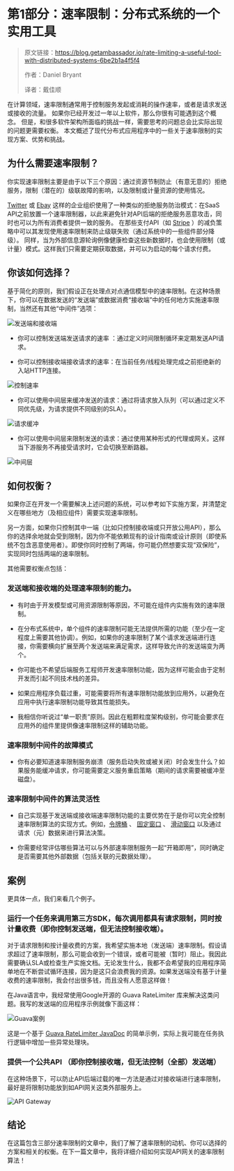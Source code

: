 # 第1部分：速率限制：分布式系统的一个实用工具

> 原文链接：https://blog.getambassador.io/rate-limiting-a-useful-tool-with-distributed-systems-6be2b1a4f5f4
>
> 作者：Daniel Bryant   
>
> 译者：戴佳顺

在计算领域，速率限制通常用于控制服务发起或消耗的操作速率，或者是请求发送或接收的流量。 如果你已经开发过一年以上软件，那么你很有可能遇到这个概念。 但是，和很多软件架构所面临的挑战一样，需要思考的问题总会比实际出现的问题更需要权衡。 本文概述了现代分布式应用程序中的一些关于速率限制的实现方案、优势和挑战。

## 为什么需要速率限制？

你实现速率限制主要是由于以下三个原因：通过资源节制防止（有意无意的）拒绝服务，限制（潜在的）级联故障的影响，以及限制或计量资源的使用情况。

 [Twitter](https://developer.twitter.com/en/docs/basics/rate-limiting) 或 [Ebay](https://go.developer.ebay.com/api-call-limits) 这样的企业组织使用了一种类似的拒绝服务防治模式：在SaaS API之前放置一个速率限制器，以此来避免针对API后端的拒绝服务恶意攻击，同时也可以为所有消费者提供一致的服务。 在那些支付API（如 [Stripe](https://stripe.com/blog/rate-limiters) ）的减负策略中可以其发现使用速率限制来防止级联失败（通过系统中的一些组件部分降级）。 同样，当为外部信息源轮询例像健康检查这些新数据时，也会使用限制（或计量）模式。这样我们只需要定期获取数据，并可以为启动的每个请求付费。

## 你该如何选择？

基于简化的原则，我们假设正在处理点对点通信模型中的速率限制。在这种场景下，你可以在数据发送的“发送端”或数据消费“接收端”中的任何地方实施速率限制，当然还有其他“中间件”选项：

![发送端和接收端](https://ws1.sinaimg.cn/large/78a165e1gy1fsmq2gb6qhj20lp05wmx4.jpg)

- 你可以控制发送端发送请求的速率 ：通过定义时间限制循环来定期发送API请求。

- 你可以控制接收端接收请求的速率：在当前任务/线程处理完成之前拒绝新的入站HTTP连接。

![控制速率](https://ws1.sinaimg.cn/large/78a165e1gy1fsmq7eltt3j20rc06tdfv.jpg)

- 你可以使用中间层来缓冲发送的请求：通过将请求放入队列（可以通过定义不同优先级，为请求提供不同级别的SLA）。

![请求缓冲](https://ws1.sinaimg.cn/large/78a165e1gy1fsmq8on7a0j20lr07eaa2.jpg)

- 你可以使用中间层来限制发送的请求：通过使用某种形式的代理或网关。这样当下游服务不再接受请求时，它会切换至断路器。

![中间层](https://ws1.sinaimg.cn/large/78a165e1gy1fsmq9qjzycj20jk06tdgn.jpg)

## 如何权衡？

如果你正在开发一个需要解决上述问题的系统，可以参考如下实施方案，并清楚定义在哪些地方（及相应组件）需要实现速率限制。

另一方面，如果你只控制其中一端（比如只控制接收端或只开放公用API），那么你的选择余地就会受到限制，因为你不能依赖现有的设计指南或设计原则（即使系统不包含恶意使用者）。即使你同时控制了两端，你可能仍然想要实现“双保险”，实现同时包括两端的速率限制。

其他需要权衡点包括：

### 发送端和接收端的处理速率限制的能力。

- 有时由于开发模型或可用资源限制等原因，不可能在组件内实施有效的速率限制。

- 在分布式系统中，单个组件的速率限制可能无法提供所需的功能（至少在一定程度上需要其他协调）。例如，如果你的速率限制了某个请求发送端进行连接，你需要横向扩展至两个发送端来满足需求，这样导致允许的发送端变为两个。

- 你可能也不希望后端服务工程师开发速率限制功能，因为这样可能会由于定制开发而引起不同技术栈的差异。

- 如果应用程序负载过重，可能需要将所有速率限制功能放到应用外，以避免在应用中执行速率限制功能导致其性能损失。

- 我相信你听说过“单一职责”原则。因此在粗颗粒度架构级别，你可能会要求在应用外的组件里提供像速率限制这样的辅助功能。

### 速率限制中间件的故障模式

- 你有必要知道速率限制服务崩溃（服务启动失败或被关闭）时会发生什么？如果服务能缓冲请求，你可能需要定义服务重启策略（期间的请求需要被缓冲至磁盘）。

### 速率限制中间件的算法灵活性

- 自己实现基于发送端或接收端速率限制功能的主要优势在于是你可以完全控制速率限制算法的实现方式。例如，[令牌桶](https://en.wikipedia.org/wiki/Token_bucket) 、 [固定窗口](https://blog.figma.com/an-alternative-approach-to-rate-limiting-f8a06cf7c94c) 、 [滑动窗口](https://blog.figma.com/an-alternative-approach-to-rate-limiting-f8a06cf7c94c) 以及通过请求（元）数据来进行算法决策。

- 你需要经常评估哪些算法可以与外部速率限制服务一起“开箱即用”，同时确定是否需要其他外部数据（包括关联的元数据处理）。

## 案例

更具体一点，我们来看几个例子。

### 运行一个任务来调用第三方SDK，每次调用都具有请求限制，同时按计量收费（即你控制发送端，但无法控制接收端）。

对于请求限制和按计量收费的方案，我希望实施本地（发送端）速率限制。假设请求超过了速率限制，那么可能会收到一个错误，或者可能被（暂时）阻止。我因此需要确认SLA或检查生产实施文档。无论发生什么，我都不会希望我的应用程序简单地在不断尝试循环连接，因为是这只会浪费我的资源。如果发送端没有基于计量收费的速率限制，我会付出很多钱，而且没有人愿意这样做！

在Java语言中，我经常使用Google开源的 Guava RateLimiter 库来解决这类问题。我写的发送端的应用程序示例就像下面这样：

![Guava案例](https://ws1.sinaimg.cn/large/78a165e1gy1fsmqalcy5zj20kv03gglu.jpg)

这是一个基于  [Guava RateLimiter JavaDoc](https://google.github.io/guava/releases/19.0/api/docs/index.html?com/google/common/util/concurrent/RateLimiter.html)  的简单示例，实际上我可能在任务执行逻辑中增加一些异常处理块。

### 提供一个公共API （即你控制接收端，但无法控制（全部）发送端）

在这种场景下，可以防止API后端过载的唯一方法是通过对接收端进行速率限制，最好是将限制功能放到如API网关这类外部服务上。

![API Gateway](https://ws1.sinaimg.cn/large/78a165e1gy1fsmqcco3umj20h80bemxj.jpg)

## 结论

在这篇包含三部分速率限制的文章中，我们了解了速率限制的动机、你可以选择的方案和相关的权衡。在下一篇文章中，我将详细介绍如何实现API网关的速率限制算法！
